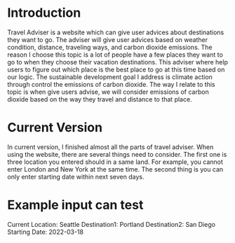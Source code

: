 # Introduction
Travel Adviser is a website which can give user advices about destinations they want to go. The adviser will give user advices based on weather condition, distance, traveling ways, and carbon dioxide emissions. The reason I choose this topic is a lot of people have a few places they want to go to when they choose their vacation destinations. This adviser where help users to figure out which place is the best place to go at this time based on our logic. The sustainable development goal I address is climate action through control the emissions of carbon dioxide. The way I relate to this topic is when give users advise, we will consider emissions of carbon dioxide based on the way they travel and distance to that place.

# Current Version
In current version, I finished almost all the parts of travel adviser. When using the website, there are several things need to consider. The first one is three location you entered should in a same land. For example, you cannot enter London and New York at the same time. The second thing is you can only enter starting date within next seven days. 

# Example input can test
Current Location: Seattle
Destination1: Portland
Destination2: San Diego
Starting Date: 2022-03-18
